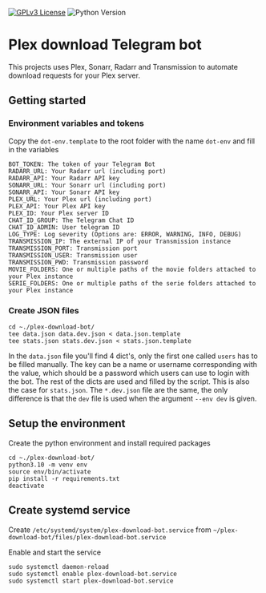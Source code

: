[![GPLv3 License](https://img.shields.io/badge/License-GPL%20v3-yellow.svg)](https://opensource.org/licenses/)
![Python Version](https://img.shields.io/badge/python-3.10%2B-blue?logo=python&logoColor=white)

# Plex download Telegram bot
This projects uses Plex, Sonarr, Radarr and Transmission to automate download requests for your Plex server.


## Getting started
### Environment variables and tokens
Copy the `dot-env.template` to the root folder with the name `dot-env` and fill in the variables
```
BOT_TOKEN: The token of your Telegram Bot
RADARR_URL: Your Radarr url (including port)
RADARR_API: Your Radarr API key
SONARR_URL: Your Sonarr url (including port)
SONARR_API: Your Sonarr API key
PLEX_URL: Your Plex url (including port)
PLEX_API: Your Plex API key
PLEX_ID: Your Plex server ID
CHAT_ID_GROUP: The Telegram Chat ID
CHAT_ID_ADMIN: User telegram ID
LOG_TYPE: Log severity (Options are: ERROR, WARNING, INFO, DEBUG)
TRANSMISSION_IP: The external IP of your Transmission instance
TRANSMISSION_PORT: Transmission port
TRANSMISSION_USER: Transmission user
TRANSMISSION_PWD: Transmission password
MOVIE_FOLDERS: One or multiple paths of the movie folders attached to your Plex instance
SERIE_FOLDERS: One or multiple paths of the serie folders attached to your Plex instance
```

### Create JSON files
```
cd ~./plex-download-bot/
tee data.json data.dev.json < data.json.template
tee stats.json stats.dev.json < stats.json.template
```

In the `data.json` file you'll find 4 dict's, only the first one called `users` has to be filled manually. The key can be a name or username corresponding with the value, which should be a password which users can use to login with the bot.
The rest of the dicts are used and filled by the script. This is also the case for `stats.json`.
The `*.dev.json` file are the same, the only difference is that the `dev` file is used when the argument `--env dev` is given.

## Setup the environment
Create the python environment and install required packages
```
cd ~./plex-download-bot/
python3.10 -m venv env
source env/bin/activate
pip install -r requirements.txt
deactivate
```

## Create systemd service
Create `/etc/systemd/system/plex-download-bot.service` from `~/plex-download-bot/files/plex-download-bot.service`

Enable and start the service
```
sudo systemctl daemon-reload
sudo systemctl enable plex-download-bot.service
sudo systemctl start plex-download-bot.service
```
